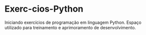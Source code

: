 # Exerc-cios-Python
Iniciando exercícios de programação em linguagem Python. Espaço utilizado para treinamento e aprimoramento de desenvolvimento. 

